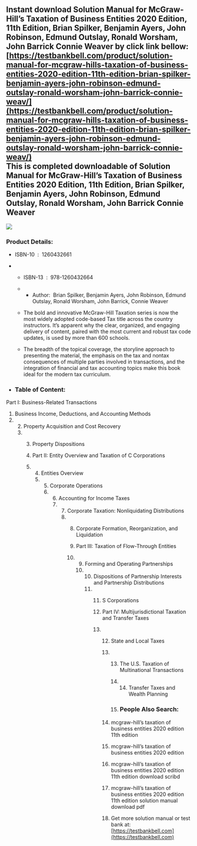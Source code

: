 Instant download **Solution Manual for McGraw-Hill’s Taxation of Business Entities 2020 Edition, 11th Edition, Brian Spilker, Benjamin Ayers, John Robinson, Edmund Outslay, Ronald Worsham, John Barrick Connie Weaver** by click link bellow:  
[https://testbankbell.com/product/solution-manual-for-mcgraw-hills-taxation-of-business-entities-2020-edition-11th-edition-brian-spilker-benjamin-ayers-john-robinson-edmund-outslay-ronald-worsham-john-barrick-connie-weav/](https://testbankbell.com/product/solution-manual-for-mcgraw-hills-taxation-of-business-entities-2020-edition-11th-edition-brian-spilker-benjamin-ayers-john-robinson-edmund-outslay-ronald-worsham-john-barrick-connie-weav/)  
This is completed downloadable of Solution Manual for McGraw-Hill’s Taxation of Business Entities 2020 Edition, 11th Edition, Brian Spilker, Benjamin Ayers, John Robinson, Edmund Outslay, Ronald Worsham, John Barrick Connie Weaver
--------------------------------------------------------------------------------------------------------------------------------------------------------------------------------------------------------------------------------------


![](https://testbankbell.com/wp-content/uploads/2023/05/9781260433111_SolutionManual.jpeg)
### Product Details:


* ISBN-10 ‏ : ‎ 1260432661
* * ISBN-13 ‏ : ‎ 978-1260432664
  * * Author:  Brian Spilker, Benjamin Ayers, John Robinson, Edmund Outslay, Ronald Worsham, John Barrick, Connie Weaver
   
  * The bold and innovative McGraw-Hill Taxation series is now the most widely adopted code-based Tax title across the country instructors. It’s apparent why the clear, organized, and engaging delivery of content, paired with the most current and robust tax code updates, is used by more than 600 schools.
 
  * The breadth of the topical coverage, the storyline approach to presenting the material, the emphasis on the tax and nontax consequences of multiple parties involved in transactions, and the integration of financial and tax accounting topics make this book ideal for the modern tax curriculum.
 
* ### Table of Content:

Part I: Business-Related Transactions
1. Business Income, Deductions, and Accounting Methods
2. 2. Property Acquisition and Cost Recovery
   3. 3. Property Dispositions
     
      4. Part II: Entity Overview and Taxation of C Corporations
      5. 4. Entities Overview
         5. 5. Corporate Operations
            6. 6. Accounting for Income Taxes
               7. 7. Corporate Taxation: Nonliquidating Distributions
                  8. 8. Corporate Formation, Reorganization, and Liquidation
                    
                     9. Part III: Taxation of Flow-Through Entities
                     10. 9. Forming and Operating Partnerships
                         10. 10. Dispositions of Partnership Interests and Partnership Distributions
                             11. 11. S Corporations
                                
                                 12. Part IV: Multijurisdictional Taxation and Transfer Taxes
                                 13. 12. State and Local Taxes
                                     13. 13. The U.S. Taxation of Multinational Transactions
                                         14. 14. Transfer Taxes and Wealth Planning
                                            
                                         15. ### People Also Search:
                                        
                                     14. mcgraw-hill’s taxation of business entities 2020 edition 11th edition
                                    
                                     15. mcgraw-hill’s taxation of business entities 2020 edition
                                    
                                     16. mcgraw-hill’s taxation of business entities 2020 edition 11th edition download scribd
                                    
                                     17. mcgraw-hill’s taxation of business entities 2020 edition 11th edition solution manual download pdf
                                     18.  Get more solution manual or test bank at: [https://testbankbell.com](https://testbankbell.com)
